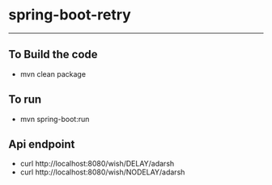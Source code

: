 # spring-boot-retry 
---

## To Build the code 
* mvn clean package 

## To run 
* mvn spring-boot:run 

## Api endpoint 
* curl http://localhost:8080/wish/DELAY/adarsh 
* curl http://localhost:8080/wish/NODELAY/adarsh 
